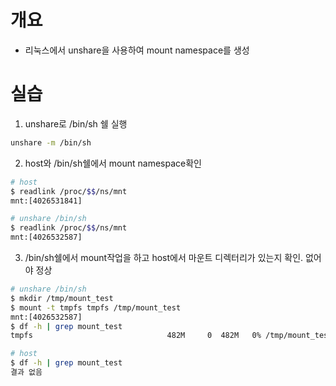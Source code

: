 # 개요
* 리눅스에서 unshare을 사용하여 mount namespace를 생성

# 실습

1. unshare로 /bin/sh 쉘 실행

```sh
unshare -m /bin/sh
```

2. host와 /bin/sh쉘에서 mount namespace확인

```sh
# host
$ readlink /proc/$$/ns/mnt
mnt:[4026531841]

# unshare /bin/sh
$ readlink /proc/$$/ns/mnt
mnt:[4026532587]
```

3. /bin/sh쉘에서 mount작업을 하고 host에서 마운트 디렉터리가 있는지 확인. 없어야 정상

```sh
# unshare /bin/sh
$ mkdir /tmp/mount_test
$ mount -t tmpfs tmpfs /tmp/mount_test
mnt:[4026532587]
$ df -h | grep mount_test
tmpfs                              482M     0  482M   0% /tmp/mount_test

# host
$ df -h | grep mount_test
결과 없음
```
